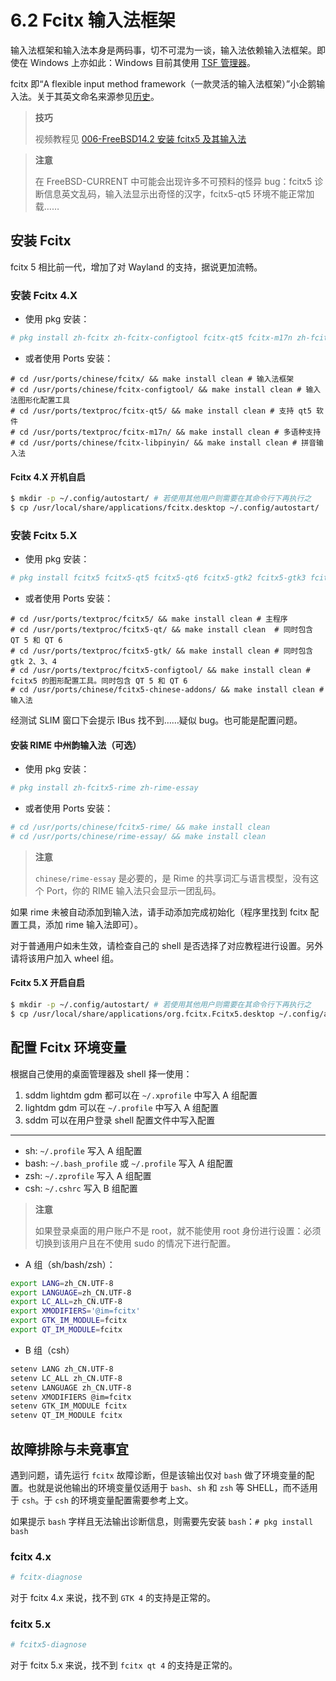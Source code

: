 # 6.2 Fcitx 输入法框架

输入法框架和输入法本身是两码事，切不可混为一谈，输入法依赖输入法框架。即使在 Windows 上亦如此：Windows 目前其使用 [TSF 管理器](https://learn.microsoft.com/zh-cn/windows/win32/tsf/text-services-framework)。

fcitx 即“A flexible input method framework（一款灵活的输入法框架）”小企鹅输入法。关于其英文命名来源参见[历史](https://fcitx-im.org/wiki/History/zh-cn)。

>**技巧**
>
>视频教程见 [006-FreeBSD14.2 安装 fcitx5 及其输入法](https://www.bilibili.com/video/BV13ji2YLE3m)


> **注意**
>
> 在 FreeBSD-CURRENT 中可能会出现许多不可预料的怪异 bug：fcitx5 诊断信息英文乱码，输入法显示出奇怪的汉字，fcitx5-qt5 环境不能正常加载……

## 安装 Fcitx

fcitx 5 相比前一代，增加了对 Wayland 的支持，据说更加流畅。

### 安装 Fcitx 4.X

- 使用 pkg 安装：


```sh
# pkg install zh-fcitx zh-fcitx-configtool fcitx-qt5 fcitx-m17n zh-fcitx-libpinyin
```

- 或者使用 Ports 安装：

```
# cd /usr/ports/chinese/fcitx/ && make install clean # 输入法框架
# cd /usr/ports/chinese/fcitx-configtool/ && make install clean # 输入法图形化配置工具
# cd /usr/ports/textproc/fcitx-qt5/ && make install clean # 支持 qt5 软件
# cd /usr/ports/textproc/fcitx-m17n/ && make install clean # 多语种支持
# cd /usr/ports/chinese/fcitx-libpinyin/ && make install clean # 拼音输入法
```


#### Fcitx 4.X 开机自启 

```sh
$ mkdir -p ~/.config/autostart/ # 若使用其他用户则需要在其命令行下再执行之
$ cp /usr/local/share/applications/fcitx.desktop ~/.config/autostart/
```

### 安装 Fcitx 5.X


- 使用 pkg 安装：

```sh
# pkg install fcitx5 fcitx5-qt5 fcitx5-qt6 fcitx5-gtk2 fcitx5-gtk3 fcitx5-gtk4 fcitx5-configtool-qt5 fcitx5-configtool-qt6 zh-fcitx5-chinese-addons
```

- 或者使用 Ports 安装：

```
# cd /usr/ports/textproc/fcitx5/ && make install clean # 主程序
# cd /usr/ports/textproc/fcitx5-qt/ && make install clean  # 同时包含 QT 5 和 QT 6
# cd /usr/ports/textproc/fcitx5-gtk/ && make install clean # 同时包含 gtk 2、3、4
# cd /usr/ports/textproc/fcitx5-configtool/ && make install clean # fcitx5 的图形配置工具。同时包含 QT 5 和 QT 6
# cd /usr/ports/chinese/fcitx5-chinese-addons/ && make install clean # 输入法
```


经测试 SLIM 窗口下会提示 IBus 找不到……疑似 bug。也可能是配置问题。

#### 安装 RIME 中州韵输入法（可选）

- 使用 pkg 安装：

```sh
# pkg install zh-fcitx5-rime zh-rime-essay
```

- 或者使用 Ports 安装：

```sh
# cd /usr/ports/chinese/fcitx5-rime/ && make install clean
# cd /usr/ports/chinese/rime-essay/ && make install clean
```

>**注意**
>
>`chinese/rime-essay` 是必要的，是 Rime 的共享词汇与语言模型，没有这个 Port，你的 RIME 输入法只会显示一团乱码。

如果 rime 未被自动添加到输入法，请手动添加完成初始化（程序里找到 fcitx 配置工具，添加 rime 输入法即可）。

对于普通用户如未生效，请检查自己的 shell 是否选择了对应教程进行设置。另外请将该用户加入 wheel 组。

#### Fcitx 5.X 开启自启 

```sh
$ mkdir -p ~/.config/autostart/ # 若使用其他用户则需要在其命令行下再执行之
$ cp /usr/local/share/applications/org.fcitx.Fcitx5.desktop ~/.config/autostart/
```

## 配置 Fcitx 环境变量

根据自己使用的桌面管理器及 shell 择一使用：

1. sddm lightdm gdm 都可以在 `~/.xprofile` 中写入 A 组配置
2. lightdm gdm 可以在 `~/.profile` 中写入 A 组配置
3. sddm 可以在用户登录 shell 配置文件中写入配置

---

- sh: `~/.profile` 写入 A 组配置
- bash: `~/.bash_profile` 或 `~/.profile` 写入 A 组配置
- zsh: `~/.zprofile` 写入 A 组配置
- csh: `~/.cshrc` 写入 B 组配置

>**注意**
>
>如果登录桌面的用户账户不是 root，就不能使用 root 身份进行设置：必须切换到该用户且在不使用 sudo 的情况下进行配置。

- A 组（sh/bash/zsh）：

```sh
export LANG=zh_CN.UTF-8
export LANGUAGE=zh_CN.UTF-8
export LC_ALL=zh_CN.UTF-8
export XMODIFIERS='@im=fcitx'
export GTK_IM_MODULE=fcitx
export QT_IM_MODULE=fcitx
```

- B 组（csh）

```sh
setenv LANG zh_CN.UTF-8
setenv LC_ALL zh_CN.UTF-8
setenv LANGUAGE zh_CN.UTF-8
setenv XMODIFIERS @im=fcitx
setenv GTK_IM_MODULE fcitx
setenv QT_IM_MODULE fcitx
```


## 故障排除与未竟事宜

遇到问题，请先运行 `fcitx` 故障诊断，但是该输出仅对 `bash` 做了环境变量的配置。也就是说他输出的环境变量仅适用于 `bash`、`sh` 和 `zsh` 等 SHELL，而不适用于 `csh`。于 `csh` 的环境变量配置需要参考上文。

如果提示 `bash` 字样且无法输出诊断信息，则需要先安装 `bash`：`# pkg install bash`

### fcitx 4.x

```sh
# fcitx-diagnose
```

对于 fcitx 4.x 来说，找不到 `GTK 4` 的支持是正常的。

### fcitx 5.x

```sh
# fcitx5-diagnose
```

对于 fcitx 5.x 来说，找不到 `fcitx qt 4` 的支持是正常的。

